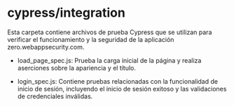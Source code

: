 # cypress/integration

Esta carpeta contiene archivos de prueba Cypress que se utilizan para verificar el funcionamiento y la seguridad de la aplicación zero.webappsecurity.com.

* load_page_spec.js: Prueba la carga inicial de la página y realiza aserciones sobre la apariencia y el título.

* login_spec.js: Contiene pruebas relacionadas con la funcionalidad de inicio de sesión, incluyendo el inicio de sesión exitoso y las validaciones de credenciales inválidas.